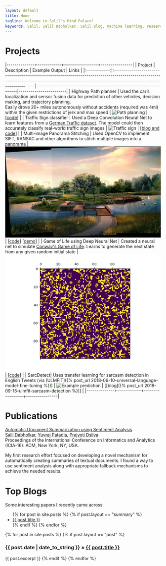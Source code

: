 ```yaml
---
layout: default
title: Home
tagline: Welcome to Salil's Mind Palace!
keywords: Salil, Salil Dabholkar, Salil Blog, machine learning, research
---
```


# Projects

|--------------+------------+-----------------+----------------|
|    Project   | Description                                                                                                                                                                                      | Example Output                                                      | Links                  |
|:------------:|:--------------------------------------------------------------------------------------------------------------------------------------------------------------------------------------------------|--------------------------------------------------------------------|------------------------|
| Highway Path planner | Used the car’s localization and sensor fusion data for prediction of other vehicles, decision making, and trajectory planning. <br/> Easily drove 20+ miles autonomously without accidents (required was 4mi) within the given restrictions of jerk and max speed  | ![Path planning](https://salildabholkar.github.io/assets/images/PathPlanning/res2.png)  | [[code](https://github.com/salildabholkar/Robotics/tree/master/Path%20Planning)] |
| Traffic Sign classifier | Used a Deep Convolution Neural Net to learn features from a [German Traffic dataset](http://benchmark.ini.rub.de/?section=gtsrb&subsection=dataset). The model could then accurately classify real-world traffic sign images | ![Traffic sign](https://salildabholkar.github.io/assets/images/traffic/classification2.PNG)  | [[blog and code](https://github.com/salildabholkar/Vision/blob/master/Traffic%20Sign%20Classifier/Traffic_Sign_Classifier.ipynb)] |
| Multi-image Panorama Stitching | Used OpenCV to implement SIFT, RANSAC and other algorithms to stitch multiple images into a panorama | ![Panorama](assets/images/Panorama/result.jpg "Panorama of a scene from individual images ")  | [[code](https://github.com/salildabholkar/Vision/tree/master/Panorama)] [[demo](https://github.com/salildabholkar/Vision/tree/master/Panorama#other-examples--results)] |
| Game of Life using Deep Neural Net | Created a neural net to simulate [Conway's Game of Life](https://en.wikipedia.org/wiki/Conway%27s_Game_of_Life). Learns to generate the next state from any given random initial state | ![Game of Life](assets/images/GoL/life.gif "Game of Life in action")  | [[code](https://github.com/salildabholkar/Deep-Learning/tree/master/GameOfLife)] |
| SarcDetect| Uses transfer learning for sarcasm detection in English Tweets (via [ULMFiT]({% post_url 2018-06-10-universal-language-model-fine-tuning %})) |  ![Example prediction](https://salildabholkar.github.io/assets/images/sarcasm/predict.png)  | [[blog]({% post_url 2018-09-15-ulmfit-sarcasm-detection %})] |
|--------------+------------+-----------------+----------------|


# Publications
<!-- ACM DL Article: Automatic Document Summarization using Sentiment Analysis -->
<div class="acmdlitem" id="item2980362" style="margin-bottom: 15px"><a href="https://dl.acm.org/authorize?N27517" title="Automatic Document Summarization using Sentiment Analysis">Automatic Document Summarization using Sentiment Analysis</a><div><a href="http://dl.acm.org/author_page.cfm?id=99659084760" >Salil Dabholkar</a>, <a href="http://dl.acm.org/author_page.cfm?id=99659083162" >Yuvraj Patadia</a>, <a href="http://dl.acm.org/author_page.cfm?id=99659083680" >Prajyoti Dsilva</a><br />Proceedings of the International Conference on Informatics and Analytics (ICIA-16). ACM, New York, NY, USA.</div></div>

My first research effort focused on developing a novel mechanism for automatically creating summaries of textual documents.
I found a way to use sentiment analysis along with appropriate fallback mechanisms to achieve the needed results.


# Top Blogs
<div class="posts">
  
  Some interesting papers I recently came across:
  
  <ul>
      {% for post in site.posts %}
        {% if post.layout == "summary" %}
            <li><a href="{{ BASE_PATH }}{{ post.url }}">{{ post.title }}</a></li>
        {% endif %}
      {% endfor %}
  </ul>
  
  {% for post in site.posts %}
    {% if post.layout == "post" %}
        <h3><span>{{ post.date | date_to_string }}</span> &raquo; <a href="{{ BASE_PATH }}{{ post.url }}">{{ post.title }}</a></h3>
	    {{ post.excerpt }}
	{% endif %}
  {% endfor %}
</div>

